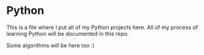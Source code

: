# Python

This is a file where I put all of my Python projects here.
All of my process of learning Python will be documented in this repo.

Some algorithms will be here too :)
